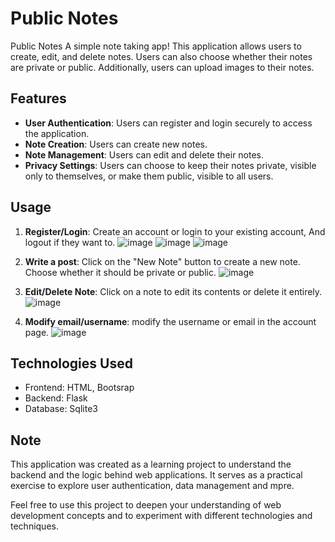 # Public Notes

Public Notes A simple note taking app! This application allows users to create, edit, and delete notes. Users can also choose whether their notes are private or public. Additionally, users can upload images to their notes.

## Features

- **User Authentication**: Users can register and login securely to access the application.
- **Note Creation**: Users can create new notes.
- **Note Management**: Users can edit and delete their notes.
- **Privacy Settings**: Users can choose to keep their notes private, visible only to themselves, or make them public, visible to all users.

## Usage

1. **Register/Login**: Create an account or login to your existing account, And logout if they want to.
   ![image](https://github.com/soufiane27-mlk/Public-Notes/assets/80133999/333b1f79-f1a9-4fe8-94df-f50f2240ceb7)
   ![image](https://github.com/soufiane27-mlk/Public-Notes/assets/80133999/90894fad-3f71-44d8-8451-ee4a516077d8)
   ![image](https://github.com/soufiane27-mlk/Public-Notes/assets/80133999/d1007fa0-f1b1-4def-a2fe-ed89b76b0371)

3. **Write a post**: Click on the "New Note" button to create a new note. Choose whether it should be private or public.
   ![image](https://github.com/soufiane27-mlk/Public-Notes/assets/80133999/e16149f2-ce92-47b6-8a4c-afff3fcbfacd)

4. **Edit/Delete Note**: Click on a note to edit its contents or delete it entirely.
   ![image](https://github.com/soufiane27-mlk/Public-Notes/assets/80133999/f5420d0f-3e7c-4cdb-aec4-d92d751c40a6)
   
5. **Modify email/username**: modify the username or email in the account page.
   ![image](https://github.com/soufiane27-mlk/Public-Notes/assets/80133999/928a49a3-4f7a-4ce7-9971-53c820839347)

   

## Technologies Used

- Frontend: HTML, Bootsrap
- Backend: Flask
- Database: Sqlite3

## Note
  This application was created as a learning project to understand the backend and the logic behind web applications. It serves as a practical exercise to explore user authentication, data management and mpre.

  Feel free to use this project to deepen your understanding of web development concepts and to experiment with different technologies and techniques.



